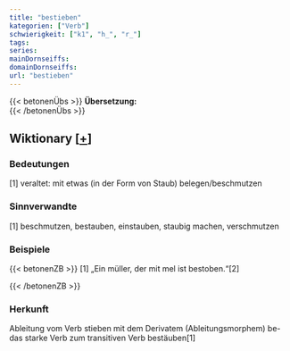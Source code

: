 ```yaml
---
title: "bestieben"
kategorien: ["Verb"]
schwierigkeit: ["k1", "h_", "r_"]
tags:
series:
mainDornseiffs:
domainDornseiffs:
url: "bestieben"
---
```


{{< betonenÜbs >}}
**Übersetzung:**  
{{< /betonenÜbs >}}

## Wiktionary [[+](https://de.wiktionary.org/wiki/bestieben)]

### Bedeutungen
[1] veraltet: mit etwas (in der Form von Staub) belegen/beschmutzen  

### Sinnverwandte
[1] beschmutzen, bestauben, einstauben, staubig machen, verschmutzen  

### Beispiele
{{< betonenZB >}}
[1] „Ein müller, der mit mel ist bestoben.“[2]  

{{< /betonenZB >}}
### Herkunft
Ableitung vom Verb stieben mit dem Derivatem (Ableitungsmorphem) be-  
das starke Verb zum transitiven Verb bestäuben[1]  


